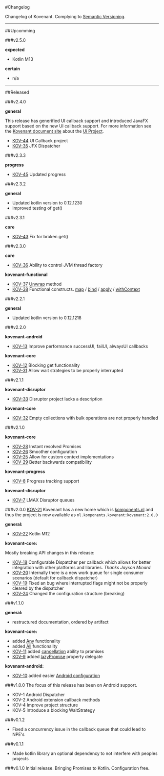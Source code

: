 #Changelog

Changelog of Kovenant. Complying to [Semantic Versioning](http://semver.org).

---

##Upcomming

###v2.5.0

**expected**

* Kotlin M13

**certain**

* n/a

---

##Released

###v2.4.0

**general**

This release has generified UI callback support and introduced JavaFX support based on the new UI callback support.
For more information see the [Kovenant document site](http://kovenant.komponents.nl) about the 
[Ui Project](http://kovenant.komponents.nl/addons/ui/).

* [KOV-44](http://issues.komponents.nl/youtrack/issue/KOV-44) UI Callback project
* [KOV-35](http://issues.komponents.nl/youtrack/issue/KOV-35) JFX Dispatcher


###v2.3.3

**progress**

* [KOV-45](http://issues.komponents.nl/youtrack/issue/KOV-45) Updated progress

###v2.3.2

**general**

* Updated kotlin version to 0.12.1230
* Improved testing of get()

###v2.3.1

**core**

* [KOV-43](http://issues.komponents.nl/youtrack/issue/KOV-43) Fix for broken get()

###v2.3.0

**core**

* [KOV-36](http://issues.komponents.nl/youtrack/issue/KOV-36) Ability to control JVM thread factory

**kovenant-functional**

* [KOV-37](http://issues.komponents.nl/youtrack/issue/KOV-37) [Unwrap](http://kovenant.komponents.nl/api/functional_usage/#unwrap) method
* [KOV-38](http://issues.komponents.nl/youtrack/issue/KOV-38) Functional constructs. [map](http://kovenant.komponents.nl/api/functional_usage/#map)  / [bind](http://kovenant.komponents.nl/api/functional_usage/#bind)  / [apply](http://kovenant.komponents.nl/api/functional_usage/#apply)  / [withContext](http://kovenant.komponents.nl/api/functional_usage/#withcontext)  


###v2.2.1

**general**

* Updated kotlin version to 0.12.1218


###v2.2.0

**kovenant-android**

* [KOV-13](http://issues.komponents.nl/youtrack/issue/KOV-13) Improve performance successUI, failUI, alwaysUI callbacks

**kovenant-core**

* [KOV-12](http://issues.komponents.nl/youtrack/issue/KOV-12) Blocking get functionality
* [KOV-31](http://issues.komponents.nl/youtrack/issue/KOV-31) Allow wait strategies to be properly interrupted


###v2.1.1

**kovenant-disruptor**

* [KOV-33](http://issues.komponents.nl/youtrack/issue/KOV-33) Disruptor project lacks a description

**kovenant-core**

* [KOV-32](http://issues.komponents.nl/youtrack/issue/KOV-32) Empty collections with bulk operations are not properly handled

###v2.1.0

**kovenant-core**

* [KOV-28](http://issues.komponents.nl/youtrack/issue/KOV-28) Instant resolved Promises
* [KOV-26](http://issues.komponents.nl/youtrack/issue/KOV-26) Smoother configuration
* [KOV-25](http://issues.komponents.nl/youtrack/issue/KOV-25) Allow for custom context implementations
* [KOV-29](http://issues.komponents.nl/youtrack/issue/KOV-29) Better backwards compatibility


**kovenant-progress**

* [KOV-8](http://issues.komponents.nl/youtrack/issue/KOV-8) Progress tracking support

**kovenant-disruptor**

* [KOV-7](http://issues.komponents.nl/youtrack/issue/KOV-7) LMAX Disruptor queues

###v2.0.0
[KOV-21](http://issues.komponents.nl/youtrack/issue/KOV-21) Kovenant has a new home which is [komponents.nl](http://komponents.nl) and thus the project is now available as `nl.komponents.kovenant:kovenant:2.0.0`

**general:**

* [KOV-22](http://issues.komponents.nl/youtrack/issue/KOV-22) Kotlin M12

**kovenant-core:**

Mostly breaking API changes in this release:

* [KOV-18](http://issues.komponents.nl/youtrack/issue/KOV-18) Configurable Dispatcher per callback which allows for better integration with other platforms and libraries. _Thanks Jayson Minard_ 
* [KOV-20](http://issues.komponents.nl/youtrack/issue/KOV-20) Internally there is a new work queue for single consumer scenarios (default for callback dispatcher)
* [KOV-19](http://issues.komponents.nl/youtrack/issue/KOV-19) Fixed an bug where interrupted flags might not be properly cleared by the dispatcher
* [KOV-24](http://issues.komponents.nl/youtrack/issue/KOV-24) Changed the configuration structure (breaking)

###v1.1.0

**general:**

* restructured documentation, ordered by artifact

**kovenant-core:**

* added [Any](api/core_usage.md#any) functionality
* added [All](api/core_usage.md#all) functionality
* [KOV-11](http://issues.komponents.nl/youtrack/issue/KOV-11) added [cancellation](api/core_usage.md#cancel) ability to promises 
* [KOV-9](http://issues.komponents.nl/youtrack/issue/KOV-9) added [lazyPromise](api/core_usage.md#lazy-promise) property delegate

**kovenant-android:**

* [KOV-10](http://issues.komponents.nl/youtrack/issue/KOV-10) added easier [Android configuration](android/config.md)

###v1.0.0
The focus of this release has been on Android support.

* KOV-1 Android Dispatcher
* KOV-2 Android extension callback methods
* KOV-4 Improve project structure
* KOV-5 Introduce a blocking WaitStrategy

###v0.1.2

* Fixed a concurrency issue in the callback queue that could lead to NPE's 

###v0.1.1

* Made kotlin library an optional dependency to not interfere with peoples projects

###v0.1.0
Initial release.
Bringing Promises to Kotlin. Configuration free.